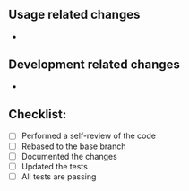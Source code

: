 ## Usage related changes

-

## Development related changes

-

## Checklist:

- [ ] Performed a self-review of the code
- [ ] Rebased to the base branch
- [ ] Documented the changes
- [ ] Updated the tests
- [ ] All tests are passing
